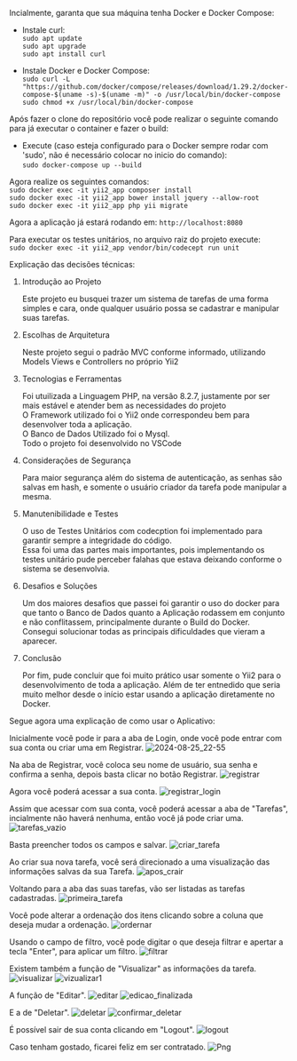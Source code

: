 Incialmente, garanta que sua máquina tenha Docker e Docker Compose:

- Instale curl: <br/>
`sudo apt update` <br/>
`sudo apt upgrade` <br/>
`sudo apt install curl` 

- Instale Docker e Docker Compose: <br/>
`sudo curl -L "https://github.com/docker/compose/releases/download/1.29.2/docker-compose-$(uname -s)-$(uname -m)" -o /usr/local/bin/docker-compose` <br/>
`sudo chmod +x /usr/local/bin/docker-compose`

Após fazer o clone do repositório você pode realizar o seguinte comando para já executar o container e fazer o build: <br/>

- Execute (caso esteja configurado para o Docker sempre rodar com 'sudo', não é necessário colocar no inicio do comando): <br/>
`sudo docker-compose up --build`

Agora realize os seguintes comandos: <br/>
`sudo docker exec -it yii2_app composer install` <br/>
`sudo docker exec -it yii2_app bower install jquery --allow-root` <br/>
`sudo docker exec -it yii2_app php yii migrate`

Agora a aplicação já estará rodando em: `http://localhost:8080` 

Para executar os testes unitários, no arquivo raiz do projeto execute: <br/>
`sudo docker exec -it yii2_app vendor/bin/codecept run unit`

Explicação das decisões técnicas: <br/>

1. Introdução ao Projeto <br/>

    Este projeto eu busquei trazer um sistema de tarefas de uma forma simples e cara, onde qualquer usuário possa se cadastrar e manipular suas tarefas. <br/>

2. Escolhas de Arquitetura <br/>

    Neste projeto segui o padrão MVC conforme informado, utilizando Models Views e Controllers no próprio Yii2 <br/>

3. Tecnologias e Ferramentas <br/>

    Foi utuilizada a Linguagem PHP, na versão 8.2.7, justamente por ser mais estável e atender bem as necessidades do projeto <br/>
    O Framework utilizado foi o Yii2 onde correspondeu bem para desenvolver toda a aplicação. <br/>
    O Banco de Dados Utilizado foi o Mysql. <br/>
    Todo o projeto foi desenvolvido no VSCode <br/>

4. Considerações de Segurança <br/>

    Para maior segurança além do sistema de autenticação, as senhas são salvas em hash, e somente o usuário criador da tarefa pode manipular a mesma. <br/>

6. Manutenibilidade e Testes <br/>

    O uso de Testes Unitários com codecption foi implementado para garantir sempre a integridade do código. <br/>
    Essa foi uma das partes mais importantes, pois implementando os testes unitário pude perceber falahas que estava deixando conforme o sistema se desenvolvia. <br/>

7. Desafios e Soluções <br/>

    Um dos maiores desafios que passei foi garantir o uso do docker para que tanto o Banco de Dados quanto  a Aplicação rodassem em conjunto e não conflitassem, principalmente durante o Build do Docker. <br/>
    Consegui solucionar todas as principais dificuldades que vieram a aparecer. <br/>

8. Conclusão <br/>

    Por fim, pude concluir que foi muito prático usar somente o Yii2 para o desenvolvimento de toda a aplicação. Além de ter entnedido que seria muito melhor desde o início estar usando a aplicação diretamente no Docker. <br/>

Segue agora uma explicação de como usar o Aplicativo:

Inicialmente você pode ir para a aba de Login, onde você pode entrar com sua conta ou criar uma em Registrar.
![2024-08-25_22-55](https://github.com/user-attachments/assets/242f9787-3700-4142-b22a-3ada98d1dd21)

Na aba de Registrar, você coloca seu nome de usuário, sua senha e confirma a senha, depois basta clicar no botão Registrar.
![registrar](https://github.com/user-attachments/assets/7c11fb0f-1ed7-464d-80e1-14c46a2d4d71)

Agora você poderá acessar a sua conta.
![registrar_login](https://github.com/user-attachments/assets/0859aee9-a53e-4d76-810f-a5f3146f1204)


Assim que acessar com sua conta, você poderá acessar a aba de "Tarefas", incialmente não haverá nenhuma, então você já pode criar uma.
![tarefas_vazio](https://github.com/user-attachments/assets/e2892a36-3add-48a7-8c5f-a502a004649c)

Basta preencher todos os campos e salvar.
![criar_tarefa](https://github.com/user-attachments/assets/c8459332-a2e8-4421-84b2-6909a641c16d)

Ao criar sua nova tarefa, você será direcionado a uma visualização das informações salvas da sua Tarefa.
![apos_crair](https://github.com/user-attachments/assets/4702e7be-0f6e-43cc-9bdc-4f986d8d8529)

Voltando para a aba das suas tarefas, vão ser listadas as tarefas cadastradas.
![primeira_tarefa](https://github.com/user-attachments/assets/479dd767-01f5-43c9-bd81-b6a54b34d32b)

Você pode alterar a ordenação dos itens clicando sobre a coluna que deseja mudar a ordenação.
![ordernar](https://github.com/user-attachments/assets/8f8f54e7-e50a-488e-9fb5-8059b0c00738)

Usando o campo de filtro, você pode digitar o que deseja filtrar e apertar a tecla "Enter", para aplicar um filtro.
![filtrar](https://github.com/user-attachments/assets/591c07a5-3ab9-4072-973c-3a56205015f7)

Existem também a função de "Visualizar" as informações da tarefa.
![visualizar](https://github.com/user-attachments/assets/97714f2b-e67f-4f15-874a-41cd962425b6)
![vizualizar1](https://github.com/user-attachments/assets/2ee12b82-32fc-4d17-9b1d-3ed779224def)

A função de "Editar".
![editar](https://github.com/user-attachments/assets/1b772a11-06b2-44cb-9f98-b9db65f4d333)
![edicao_finalizada](https://github.com/user-attachments/assets/280a9968-edb7-493a-a498-2af8741bd12b)

E a de "Deletar".
![deletar](https://github.com/user-attachments/assets/a73919c2-13e5-4c20-8e30-bf32716457bc)
![confirmar_deletar](https://github.com/user-attachments/assets/18f927fa-f808-4fa9-9a8e-59647e631b0a)

É possível sair de sua conta clicando em "Logout".
![logout](https://github.com/user-attachments/assets/de3c9cdb-63c8-4b81-8f7c-3696b7f65f60)

Caso tenham gostado, ficarei feliz em ser contratado.
![Png](https://github.com/user-attachments/assets/ef5b6ef1-7696-4ab3-9448-c982b455821e)






